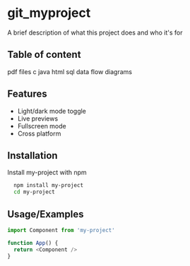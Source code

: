 # git_myproject

A brief description of what this project does and who it's for


## Table of content
pdf files
c
java
html
sql
data flow diagrams
## Features

- Light/dark mode toggle
- Live previews
- Fullscreen mode
- Cross platform


## Installation

Install my-project with npm

```bash
  npm install my-project
  cd my-project
```
    
## Usage/Examples

```javascript
import Component from 'my-project'

function App() {
  return <Component />
}
```

